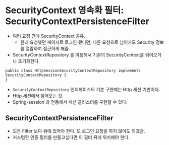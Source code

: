 # SecurityContext 영속화 필터: SecurityContextPersistenceFilter

- 여러 요청 간에 SecurityContext 공유.
  - 원래 요청했던 페이지로 로그인 했다면, 다른 요청으로 넘어가도 Security 정보를 열람하여 접근하게 해줌.
- SecurityContextRepository 를 이용해서 기존의 SecurityContext를 읽어오거나 초기화한다.

```
public class HttpSessionSecurityContextRepository implements SecurityContextRepository {
}
```
- `SecurityContextRepository` 인터페이스의 기본 구현체는 Http 세션 기반이다.
- Http 세션에서 읽어오는 것.
- Spring-session 과 연동해서 세션 클러스터를 구현할 수 있다.

## SecurityContextPersistenceFilter

- 모든 Filter 보다 위에 있어야 한다. 또 로그인 요청을 하지 않아도 되겠금.
- 커스텀한 인증 필터를 만들고싶다면 이 필터 뒤에 위치해야 한다.